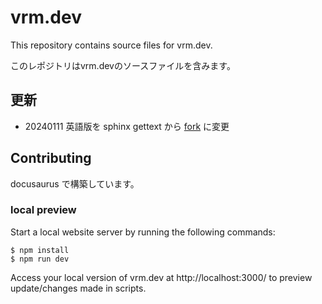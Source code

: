 # vrm.dev

This repository contains source files for vrm.dev.

このレポジトリはvrm.devのソースファイルを含みます。

## 更新

- 20240111 英語版を sphinx gettext から [fork](https://github.com/vrm-c/vrm.dev.en) に変更

## Contributing

docusaurus で構築しています。

### local preview

Start a local website server by running the following commands:

```console
$ npm install
$ npm run dev
```

Access your local version of vrm.dev at http://localhost:3000/ to preview update/changes made in scripts.

